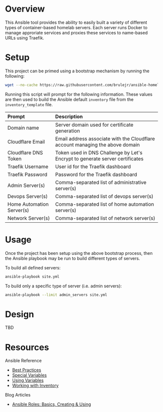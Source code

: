 # Overview
This Ansible tool provides the ability to easily built a variety of different types of container-based homelab servers. Each server runs Docker to manage approriate services and proxies these services to name-based URLs using Traefik.

# Setup
This project can be primed using a bootstrap mechanism by running the following:
```bash
wget --no-cache https://raw.githubusercontent.com/brulejr/ansible-homelab-suite/refs/heads/main/bootstrap.py && python3 bootstrap.py
```

Running this script will prompt for the following information. These values are then used to build the Ansible default `inventory` file from the `inventory_template` file.

|Prompt|Description|
|:-----|:----------|
|Domain name|Server domain used for certificate generation|
|Cloudflare Email|Email address associate with the Cloudflare account managing the above domain|
|Cloudflare DNS Token|Token used in DNS Challenge by Let's Encrypt to generate server certificates|
|Traefik Username|User id for the Traefik dashboard|
|Traefik Password|Password for the Traefik dashboard|
|Admin Server(s)|Comma-separated list of administrative server(s)|
|Devops Server(s)|Comma-separated list of devops server(s)|
|Home Automation Server(s)|Comma-separated list of home automation server(s)|
|Network Server(s)|Comma-separated list of network server(s)|

# Usage
Once the project has been setup using the above bootstrap process, then the Ansible playbook may be run to build different types of servers.

To build all defined servers:
```bash
ansible-playbook site.yml
```

To build only a specific type of server (i.e. admin servers):
```bash
ansible-playbook --limit admin_servers site.yml
```

# Design
TBD


# Resources
Ansible Reference
- [Best Practices](https://docs.ansible.com/ansible/latest/tips_tricks/ansible_tips_tricks.html#best-practices)
- [Special Variables](https://docs.ansible.com/ansible/latest/reference_appendices/special_variables.html)
- [Using Variables](https://docs.ansible.com/ansible/latest/playbook_guide/playbooks_variables.html)
- [Working with Inventory](https://docs.ansible.com/ansible/latest/user_guide/intro_inventory.html)

Blog Articles
- [Ansible Roles: Basics, Creating & Using](https://spacelift.io/blog/ansible-roles)